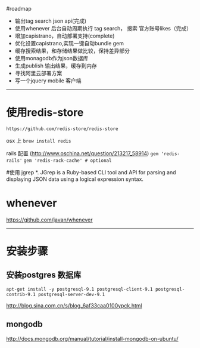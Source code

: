 #roadmap
* 输出tag search json api(完成)
* 使用whenever 后台自动周期执行 tag search， 搜索 官方账号likes（完成）
* 增加capistrano，自动部署支持(complete)
* 优化设置capistrano,实现一键自动bundle gem
* 缓存搜索结果，和存储结果做比较，保持差异部分
* 使用monagodb作为json数据库
* 生成publish 输出结果，缓存到内存
* 寻找阿里云部署方案
* 写一个jquery mobile 客户端

---

# 使用redis-store
    https://github.com/redis-store/redis-store
osx 上
`brew install redis`

rails 配置 (http://www.oschina.net/question/213217_58914)
`gem 'redis-rails'`
`gem 'redis-rack-cache' # optional`


#使用 jgrep
*. JGrep is a Ruby-based CLI tool and API for parsing and displaying JSON data using a logical expression syntax.

# whenever
https://github.com/javan/whenever

--------------
# 安装步骤
## 安装postgres 数据库
    apt-get install -y postgresql-9.1 postgresql-client-9.1 postgresql-contrib-9.1 postgresql-server-dev-9.1 
http://blog.sina.com.cn/s/blog_6af33caa0100ypck.html

## mongodb
http://docs.mongodb.org/manual/tutorial/install-mongodb-on-ubuntu/
